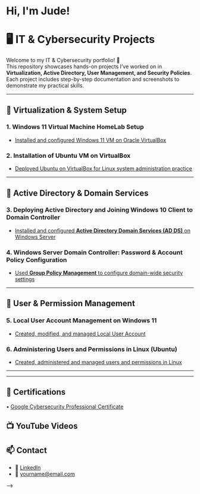 <h1>Hi, I'm Jude! </h1>

# 🖥️ IT & Cybersecurity Projects  

Welcome to my IT & Cybersecurity portfolio! 🚀  
This repository showcases hands-on projects I’ve worked on in **Virtualization, Active Directory, User Management, and Security Policies**.  
Each project includes step-by-step documentation and screenshots to demonstrate my practical skills.  

---

## 🔹 Virtualization & System Setup  

### 1. Windows 11 Virtual Machine HomeLab Setup  
- [Installed and configured Windows 11 VM on Oracle VirtualBox](https://github.com/Judeorabueze/Windows-11-Virtual-Homelab-Setup)

### 2. Installation of Ubuntu VM on VirtualBox  
- [Deployed Ubuntu on VirtualBox for Linux system administration practice](https://github.com/Judeorabueze/Installation-of-Ubuntu-Linux-on-a-Virtual-Machine-VM-) 

---

## 🔹 Active Directory & Domain Services  

### 3. Deploying Active Directory and Joining Windows 10 Client to Domain Controller 
- [Installed and configured **Active Directory Domain Services (AD DS)** on Windows Server](https://github.com/Judeorabueze/Active-Directory-Setup-with-Windows-10-Client)  

### 4. Windows Server Domain Controller: Password & Account Policy Configuration  
- [Used **Group Policy Management** to configure domain-wide security settings](https://github.com/Judeorabueze/Password-Account-Policy-Configuration-in-Windows-Server-Domain-Controller/tree/main)

---

## 🔹 User & Permission Management  

### 5. Local User Account Management on Windows 11  
- [Created, modified, and managed Local User Account](https://github.com/Judeorabueze/Local-User-Account-Management/blob/main/README.md)

### 6. Administering Users and Permissions in Linux (Ubuntu)  
- [Created, administered and managed users and permissions in Linux](https://github.com/Judeorabueze/Administering-Users-in-Linux) 

---


---

<h2>🏅 Certifications</h2>

• [Google Cybersecurity Professional Certificate](https://www.credly.com/badges/aabde994-9b62-468e-9d47-364c41946ad5/public_url)

<h2>📺 YouTube Videos</h2>


## 📫 Contact  
- 💼 [LinkedIn](https://linkedin.com/in/yourprofile)  
- 📧 yourname@email.com  


-->
